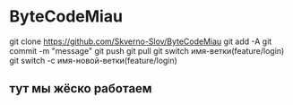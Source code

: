 # ByteCodeMiau
git clone https://github.com/Skverno-Slov/ByteCodeMiau
git add -A
git commit -m "message"
git push
git pull
git switch имя-ветки(feature/login)
git switch -c имя-новой-ветки(feature/login)

## тут мы жёско работаем 